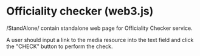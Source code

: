 # Officiality checker (web3.js)

/StandAlone/ contain standalone web page for Officiality Checker service.

A user should input a link to the media resource into the text field and click the "CHECK" button to perform the check.
